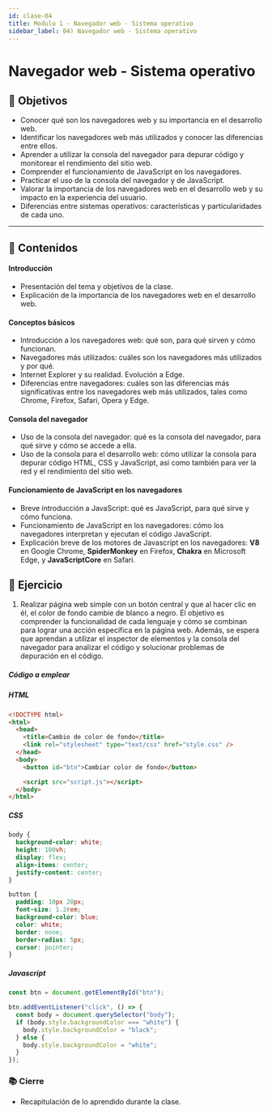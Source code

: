 ```yaml
---
id: clase-04
title: Modulo 1 - Navegador web - Sistema operativo
sidebar_label: 04) Navegador web - Sistema operativo
---
```


# Navegador web - Sistema operativo

## 🏁 Objetivos

- Conocer qué son los navegadores web y su importancia en el desarrollo web.
- Identificar los navegadores web más utilizados y conocer las diferencias entre ellos.
- Aprender a utilizar la consola del navegador para depurar código y monitorear el rendimiento del sitio web.
- Comprender el funcionamiento de JavaScript en los navegadores.
- Practicar el uso de la consola del navegador y de JavaScript.
- Valorar la importancia de los navegadores web en el desarrollo web y su impacto en la experiencia del usuario.
- Diferencias entre sistemas operativos: características y particularidades de cada uno.

---

## 📝 Contenidos

#### Introducción

- Presentación del tema y objetivos de la clase.
- Explicación de la importancia de los navegadores web en el desarrollo web.

#### Conceptos básicos

- Introducción a los navegadores web: qué son, para qué sirven y cómo funcionan.
- Navegadores más utilizados: cuáles son los navegadores más utilizados y por qué.
- Internet Explorer y su realidad. Evolución a Edge.
- Diferencias entre navegadores: cuáles son las diferencias más significativas entre los navegadores web más utilizados, tales como Chrome, Firefox, Safari, Opera y Edge.

#### Consola del navegador

- Uso de la consola del navegador: qué es la consola del navegador, para qué sirve y cómo se accede a ella.
- Uso de la consola para el desarrollo web: cómo utilizar la consola para depurar código HTML, CSS y JavaScript, así como también para ver la red y el rendimiento del sitio web.

#### Funcionamiento de JavaScript en los navegadores

- Breve introducción a JavaScript: qué es JavaScript, para qué sirve y cómo funciona.
- Funcionamiento de JavaScript en los navegadores: cómo los navegadores interpretan y ejecutan el código JavaScript.
- Explicación breve de los motores de Javascript en los navegadores: **V8** en Google Chrome, **SpiderMonkey** en Firefox, **Chakra** en Microsoft Edge, y **JavaScriptCore** en Safari.

## 💪 Ejercicio

1. Realizar página web simple con un botón central y que al hacer clic en él, el color de fondo cambie de blanco a negro. El objetivo es comprender la funcionalidad de cada lenguaje y cómo se combinan para lograr una acción específica en la página web. Además, se espera que aprendan a utilizar el inspector de elementos y la consola del navegador para analizar el código y solucionar problemas de depuración en el código.

##### Código a emplear

##### HTML

```html
<!DOCTYPE html>
<html>
  <head>
    <title>Cambio de color de fondo</title>
    <link rel="stylesheet" type="text/css" href="style.css" />
  </head>
  <body>
    <button id="btn">Cambiar color de fondo</button>

    <script src="script.js"></script>
  </body>
</html>
```

##### CSS

```css
body {
  background-color: white;
  height: 100vh;
  display: flex;
  align-items: center;
  justify-content: center;
}

button {
  padding: 10px 20px;
  font-size: 1.2rem;
  background-color: blue;
  color: white;
  border: none;
  border-radius: 5px;
  cursor: pointer;
}
```

##### Javascript

```js
const btn = document.getElementById("btn");

btn.addEventListener("click", () => {
  const body = document.querySelector("body");
  if (body.style.backgroundColor === "white") {
    body.style.backgroundColor = "black";
  } else {
    body.style.backgroundColor = "white";
  }
});
```

### 📚 Cierre

- Recapitulación de lo aprendido durante la clase.
